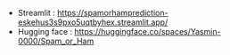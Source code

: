* Streamlit : https://spamorhamprediction-eskehus3s9pxo5uqtbyhex.streamlit.app/
* Hugging face : https://huggingface.co/spaces/Yasmin-0000/Spam_or_Ham

